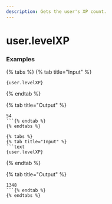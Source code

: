 ```yaml
---
description: Gets the user's XP count.
---
```


# user.levelXP <user>

### Examples

{% tabs %}
{% tab title="Input" %}
```text
{user.levelXP}
```
{% endtab %}

{% tab title="Output" %}
```text
54
```{% endtab %}
{% endtabs %}

{% tabs %}
{% tab title="Input" %}
```text
{user.levelXP}
```
{% endtab %}

{% tab title="Output" %}
```text
1348
```{% endtab %}
{% endtabs %}